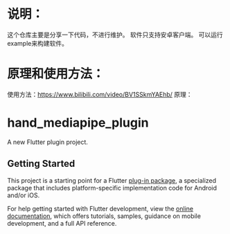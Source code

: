 # 说明：
这个仓库主要是分享一下代码，不进行维护。
软件只支持安卓客户端。
可以运行example来构建软件。
# 原理和使用方法：
使用方法：https://www.bilibili.com/video/BV1SSkmYAEhb/
原理：

# hand_mediapipe_plugin

A new Flutter plugin project.

## Getting Started

This project is a starting point for a Flutter
[plug-in package](https://flutter.dev/to/develop-plugins),
a specialized package that includes platform-specific implementation code for
Android and/or iOS.

For help getting started with Flutter development, view the
[online documentation](https://docs.flutter.dev), which offers tutorials,
samples, guidance on mobile development, and a full API reference.
